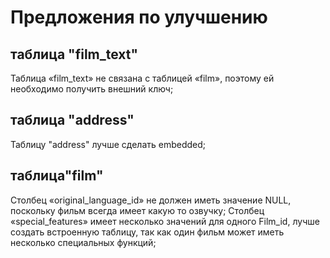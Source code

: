 # Предложения по улучшению

## таблица "film_text"
Таблица «film_text» не связана с таблицей «film», поэтому ей необходимо получить внешний ключ;

## таблица "address"
Таблицу "address"  лучше сделать embedded;

## таблица"film"
Столбец «original_language_id» не должен иметь значение NULL, поскольку фильм всегда имеет какую то озвучку;
Столбец «special_features» имеет несколько значений для одного Film_id, лучше создать встроенную таблицу, так как один фильм может иметь несколько специальных функций;